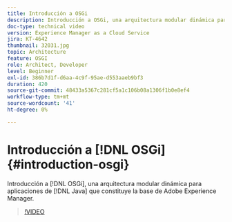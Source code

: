 ```yaml
---
title: Introducción a OSGi
description: Introducción a OSGi, una arquitectura modular dinámica para aplicaciones Java que constituye la base de Adobe Experience Manager.
doc-type: technical video
version: Experience Manager as a Cloud Service
jira: KT-4642
thumbnail: 32031.jpg
topic: Architecture
feature: OSGI
role: Architect, Developer
level: Beginner
exl-id: 386b7d1f-d6aa-4c9f-95ae-d553aaeb9bf3
duration: 420
source-git-commit: 48433a5367c281cf5a1c106b08a1306f1b0e8ef4
workflow-type: tm+mt
source-wordcount: '41'
ht-degree: 0%

---
```


# Introducción a [!DNL OSGi] {#introduction-osgi}

Introducción a [!DNL OSGi], una arquitectura modular dinámica para aplicaciones de [!DNL Java] que constituye la base de Adobe Experience Manager.

>[!VIDEO](https://video.tv.adobe.com/v/32031?quality=12&learn=on)
